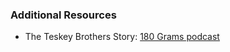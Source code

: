 ### Additional Resources

- The Teskey Brothers Story: [180 Grams podcast](https://open.spotify.com/show/5n49kEwq2st3GST82veWoI)